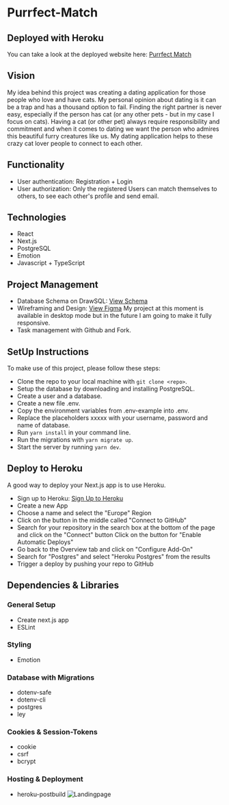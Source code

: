 # Purrfect-Match

## Deployed with Heroku

You can take a look at the deployed website here: [Purrfect Match](https://)

## Vision

My idea behind this project was creating a dating application for those people who love and have cats. My personal opinion about dating is it can be a trap and has a thousand option to fail. Finding the right partner is never easy, especially if the person has cat (or any other pets - but in my case I focus on cats).
Having a cat (or other pet) always require responsibility and commitment and when it comes to dating we want the person who admires this beautiful furry creatures like us. My dating application helps to these crazy cat lover people to connect to each other.

## Functionality

- User authentication: Registration + Login
- User authorization: Only the registered Users can match themselves to others, to see each other's profile and send email.

## Technologies

- React
- Next.js
- PostgreSQL
- Emotion
- Javascript + TypeScript

## Project Management

- Database Schema on DrawSQL: [View Schema](https://drawsql.app/krisztina-komocsin/diagrams/purrfect-match)
- Wireframing and Design: [View Figma](https://www.figma.com/file/XRZ33cuhLsBJK03swVjOV2/Purrfect-Match?node-id=0%3A1)
  My project at this moment is available in desktop mode but in the future I am going to make it fully responsive.
- Task management with Github and Fork.

## SetUp Instructions

To make use of this project, please follow these steps:

- Clone the repo to your local machine with `git clone <repo>`.
- Setup the database by downloading and installing PostgreSQL.
- Create a user and a database.
- Create a new file .env.
- Copy the environment variables from .env-example into .env.
- Replace the placeholders xxxxx with your username, password and name of database.
- Run `yarn install` in your command line.
- Run the migrations with `yarn migrate up`.
- Start the server by running `yarn dev`.

## Deploy to Heroku

A good way to deploy your Next.js app is to use Heroku.

- Sign up to Heroku: [Sign Up to Heroku](https://signup.heroku.com/)
- Create a new App
- Choose a name and select the "Europe" Region
- Click on the button in the middle called "Connect to GitHub"
- Search for your repository in the search box at the bottom of the page and click on the "Connect" button Click on the button for "Enable Automatic Deploys"
- Go back to the Overview tab and click on "Configure Add-On"
- Search for "Postgres" and select "Heroku Postgres" from the results
- Trigger a deploy by pushing your repo to GitHub

## Dependencies & Libraries

### General Setup

- Create next.js app
- ESLint

### Styling

- Emotion

### Database with Migrations

- dotenv-safe
- dotenv-cli
- postgres
- ley

### Cookies & Session-Tokens

- cookie
- csrf
- bcrypt

### Hosting & Deployment

- heroku-postbuild
![Landingpage](https://user-images.githubusercontent.com/77744187/180787520-8be75c50-c1dd-4e99-ae64-c60b15ac4f99.png)
